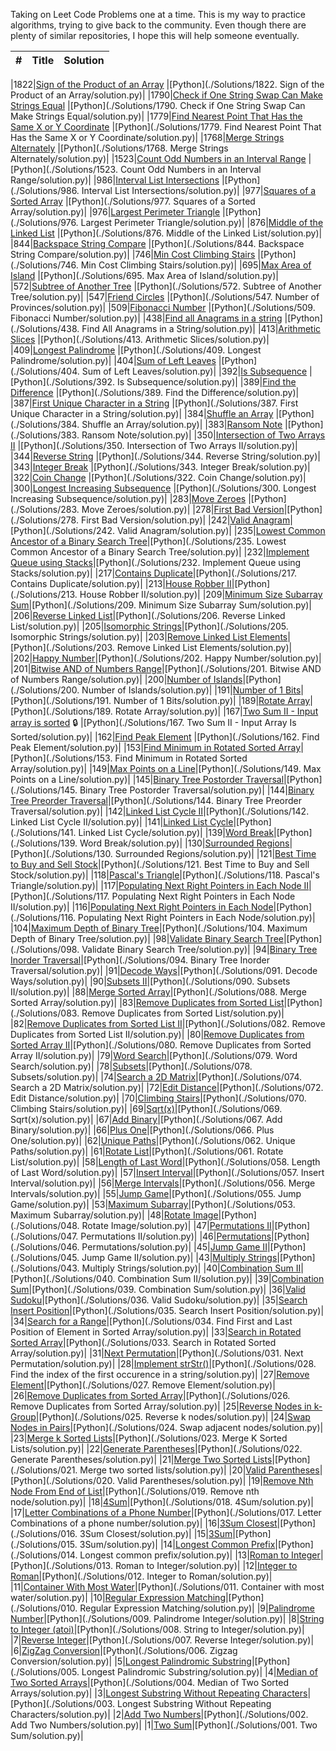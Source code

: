 

Taking on Leet Code Problems one at a time. This is my way to practice algorithms, trying to give back to the community. Even though there are plenty of similar repositories, I hope this will help someone eventually.

| # | Title | Solution |
|---| ----- | -------- |

|1822|[Sign of the Product of an Array](https://leetcode.com/problems/sign-of-the-product-of-an-array/) |[Python](./Solutions/1822. Sign of the Product of an Array/solution.py)|
|1790|[Check if One String Swap Can Make Strings Equal](https://leetcode.com/problems/check-if-one-string-swap-can-make-strings-equal/) |[Python](./Solutions/1790. Check if One String Swap Can Make Strings Equal/solution.py)|
|1779|[Find Nearest Point That Has the Same X or Y Coordinate](https://leetcode.com/problems/find-nearest-point-that-has-the-same-x-or-y-coordinate/) |[Python](./Solutions/1779. Find Nearest Point That Has the Same X or Y Coordinate/solution.py)|
|1768|[Merge Strings Alternately](https://leetcode.com/problems/merge-strings-alternately/) |[Python](./Solutions/1768. Merge Strings Alternately/solution.py)|
|1523|[Count Odd Numbers in an Interval Range](https://leetcode.com/problems/count-odd-numbers-in-an-interval-range/) |[Python](./Solutions/1523. Count Odd Numbers in an Interval Range/solution.py)|
|986|[Interval List Intersections](https://leetcode.com/problems/interval-list-intersections/) |[Python](./Solutions/986. Interval List Intersections/solution.py)|
|977|[Squares of a Sorted Array](https://leetcode.com/problems/squares-of-a-sorted-array/) |[Python](./Solutions/977. Squares of a Sorted Array/solution.py)|
|976|[Largest Perimeter Triangle](https://leetcode.com/problems/largest-perimeter-triangle/) |[Python](./Solutions/976. Largest Perimeter Triangle/solution.py)|
|876|[Middle of the Linked List](https://leetcode.com/problems/middle-of-the-linked-list/) |[Python](./Solutions/876. Middle of the Linked List/solution.py)|
|844|[Backspace String Compare](https://leetcode.com/problems/backspace-string-compare/description/) |[Python](./Solutions/844. Backspace String Compare/solution.py)|
|746|[Min Cost Climbing Stairs](https://leetcode.com/problems/min-cost-climbing-stairs/) |[Python](./Solutions/746. Min Cost Climbing Stairs/solution.py)|
|695|[Max Area of Island](https://leetcode.com/problems/max-area-of-island/) |[Python](./Solutions/695. Max Area of Island/solution.py)|
|572|[Subtree of Another Tree](https://leetcode.com/problems/subtree-of-another-tree/) |[Python](./Solutions/572. Subtree of Another Tree/solution.py)|
|547|[Friend Circles](https://leetcode.com/problems/friend-circles/) |[Python](./Solutions/547. Number of Provinces/solution.py)|
|509|[Fibonacci Number](https://leetcode.com/problems/fibonacci-number/) |[Python](./Solutions/509. Fibonacci Number/solution.py)|
|438|[Find all Anagrams in a string](https://leetcode.com/problems/find-all-anagrams-in-a-string/) |[Python](./Solutions/438. Find All Anagrams in a String/solution.py)|
|413|[Arithmetic Slices](https://leetcode.com/problems/arithmetic-slices/) |[Python](./Solutions/413. Arithmetic Slices/solution.py)|
|409|[Longest Palindrome](https://leetcode.com/problems/longest-palindrome/) |[Python](./Solutions/409. Longest Palindrome/solution.py)|
|404|[Sum of Left Leaves](https://leetcode.com/problems/sum-of-left-leaves/) |[Python](./Solutions/404. Sum of Left Leaves/solution.py)|
|392|[Is Subsequence](https://leetcode.com/problems/is-subsequence/) |[Python](./Solutions/392. Is Subsequence/solution.py)|
|389|[Find the Difference](https://leetcode.com/problems/find-the-difference/) |[Python](./Solutions/389. Find the Difference/solution.py)|
|387|[First Unique Character in a String](https://leetcode.com/problems/first-unique-character-in-a-string/) |[Python](./Solutions/387. First Unique Character in a String/solution.py)|
|384|[Shuffle an Array](https://leetcode.com/problems/shuffle-an-array/) |[Python](./Solutions/384. Shuffle an Array/solution.py)|
|383|[Ransom Note](https://leetcode.com/problems/ransom-note/) |[Python](./Solutions/383. Ransom Note/solution.py)|
|350|[Intersection of Two Arrays II](https://leetcode.com/problems/intersection-of-two-arrays-ii/) |[Python](./Solutions/350. Intersection of Two Arrays II/solution.py)|
|344|[Reverse String](https://leetcode.com/problems/reverse-string/) |[Python](./Solutions/344. Reverse String/solution.py)|
|343|[Integer Break](https://leetcode.com/problems/integer-break/) |[Python](./Solutions/343. Integer Break/solution.py)|
|322|[Coin Change](https://leetcode.com/problems/coin-change/) |[Python](./Solutions/322. Coin Change/solution.py)|
|300|[Longest Increasing Subsequence](https://leetcode.com/problems/longest-increasing-subsequence/)  |[Python](./Solutions/300. Longest Increasing Subsequence/solution.py)|
|283|[Move Zeroes](https://leetcode.com/problems/move-zeroes/)  |[Python](./Solutions/283. Move Zeroes/solution.py)|
|278|[First Bad Version](https://leetcode.com/problems/first-bad-version/)|[Python](./Solutions/278. First Bad Version/solution.py)|
|242|[Valid Anagram](https://leetcode.com/problems/valid-anagram/)|[Python](./Solutions/242. Valid Anagram/solution.py)|
|235|[Lowest Common Ancestor of a Binary Search Tree](https://leetcode.com/problems/lowest-common-ancestor-of-a-binary-search-tree/)|[Python](./Solutions/235. Lowest Common Ancestor of a Binary Search Tree/solution.py)|
|232|[Implement Queue using Stacks](https://leetcode.com/problems/implement-queue-using-stacks/)|[Python](./Solutions/232. Implement Queue using Stacks/solution.py)|
|217|[Contains Duplicate](https://leetcode.com/problems/contains-duplicate/)|[Python](./Solutions/217. Contains Duplicate/solution.py)|
|213|[House Robber II](https://leetcode.com/problems/house-robber-ii/)|[Python](./Solutions/213. House Robber II/solution.py)|
|209|[Minimum Size Subarray Sum](https://leetcode.com/problems/minimum-size-subarray-sum/)|[Python](./Solutions/209. Minimum Size Subarray Sum/solution.py)|
|206|[Reverse Linked List](https://leetcode.com/problems/reverse-linked-list/)|[Python](./Solutions/206. Reverse Linked List/solution.py)|
|205|[Isomorphic Strings](https://leetcode.com/problems/isomorphic-strings/)|[Python](./Solutions/205. Isomorphic Strings/solution.py)|
|203|[Remove Linked List Elements](https://leetcode.com/problems/remove-linked-list-elements/)|[Python](./Solutions/203. Remove Linked List Elements/solution.py)|
|202|[Happy Number](https://leetcode.com/problems/happy-number/)|[Python](./Solutions/202. Happy Number/solution.py)|
|201|[Bitwise AND of Numbers Range](https://leetcode.com/problems/bitwise-and-of-numbers-range/)|[Python](./Solutions/201. Bitwise AND of Numbers Range/solution.py)|
|200|[Number of Islands](https://leetcode.com/problems/number-of-islands/)|[Python](./Solutions/200. Number of Islands/solution.py)|
|191|[Number of 1 Bits](https://leetcode.com/problems/number-of-1-bits/)|[Python](./Solutions/191. Number of 1 Bits/solution.py)|
|189|[Rotate Array](https://leetcode.com/problems/rotate-array/)|[Python](./Solutions/189. Rotate Array/solution.py)|
|167|[Two Sum II - Input array is sorted](https://leetcode.com/problems/two-sum-ii-input-array-is-sorted/) 🔒 |[Python](./Solutions/167. Two Sum II - Input Array Is Sorted/solution.py)|
|162|[Find Peak Element](https://leetcode.com/problems/find-peak-element/) |[Python](./Solutions/162. Find Peak Element/solution.py)|
|153|[Find Minimum in Rotated Sorted Array](https://leetcode.com/problems/find-minimum-in-rotated-sorted-array/)|[Python](./Solutions/153. Find Minimum in Rotated Sorted Array/solution.py)|
|149|[Max Points on a Line](https://leetcode.com/problems/max-points-on-a-line/)|[Python](./Solutions/149. Max Points on a Line/solution.py)|
|145|[Binary Tree Postorder Traversal](https://leetcode.com/problems/binary-tree-postorder-traversal/)|[Python](./Solutions/145. Binary Tree Postorder Traversal/solution.py)|
|144|[Binary Tree Preorder Traversal](https://leetcode.com/problems/binary-tree-preorder-traversal/)|[Python](./Solutions/144. Binary Tree Preorder Traversal/solution.py)|
|142|[Linked List Cycle II](https://leetcode.com/problems/linked-list-cycle-ii/)|[Python](./Solutions/142. Linked List Cycle II/solution.py)|
|141|[Linked List Cycle](https://leetcode.com/problems/linked-list-cycle/)|[Python](./Solutions/141. Linked List Cycle/solution.py)|
|139|[Word Break](https://leetcode.com/problems/word-break/)|[Python](./Solutions/139. Word Break/solution.py)|
|130|[Surrounded Regions](https://leetcode.com/problems/surrounded-regions/)|[Python](./Solutions/130. Surrounded Regions/solution.py)|
|121|[Best Time to Buy and Sell Stock](https://leetcode.com/problems/best-time-to-buy-and-sell-stock/)|[Python](./Solutions/121. Best Time to Buy and Sell Stock/solution.py)|
|118|[Pascal's Triangle](https://leetcode.com/problems/pascals-triangle/)|[Python](./Solutions/118. Pascal's Triangle/solution.py)|
|117|[Populating Next Right Pointers in Each Node II](https://leetcode.com/problems/populating-next-right-pointers-in-each-node-ii/)|[Python](./Solutions/117. Populating Next Right Pointers in Each Node II/solution.py)|
|116|[Populating Next Right Pointers in Each Node](https://leetcode.com/problems/populating-next-right-pointers-in-each-node/)|[Python](./Solutions/116. Populating Next Right Pointers in Each Node/solution.py)|
|104|[Maximum Depth of Binary Tree](https://leetcode.com/problems/maximum-depth-of-binary-tree/)|[Python](./Solutions/104. Maximum Depth of Binary Tree/solution.py)|
|98|[Validate Binary Search Tree](https://leetcode.com/problems/validate-binary-search-tree/)|[Python](./Solutions/098. Validate Binary Search Tree/solution.py)|
|94|[Binary Tree Inorder Traversal](https://leetcode.com/problems/binary-tree-inorder-traversal/)|[Python](./Solutions/094. Binary Tree Inorder Traversal/solution.py)|
|91|[Decode Ways](https://leetcode.com/problems/decode-ways/)|[Python](./Solutions/091. Decode Ways/solution.py)|
|90|[Subsets II](https://leetcode.com/problems/subsets-ii/)|[Python](./Solutions/090. Subsets II/solution.py)|
|88|[Merge Sorted Array](https://leetcode.com/problems/merge-sorted-array/)|[Python](./Solutions/088. Merge Sorted Array/solution.py)|
|83|[Remove Duplicates from Sorted List](https://leetcode.com/problems/remove-duplicates-from-sorted-list/)|[Python](./Solutions/083. Remove Duplicates from Sorted List/solution.py)|
|82|[Remove Duplicates from Sorted List II](https://leetcode.com/problems/remove-duplicates-from-sorted-list-ii/)|[Python](./Solutions/082. Remove Duplicates from Sorted List II/solution.py)|
|80|[Remove Duplicates from Sorted Array II](https://leetcode.com/problems/remove-duplicates-from-sorted-array-ii/)|[Python](./Solutions/080. Remove Duplicates from Sorted Array II/solution.py)|
|79|[Word Search](https://leetcode.com/problems/word-search/)|[Python](./Solutions/079. Word Search/solution.py)|
|78|[Subsets](https://leetcode.com/problems/subsets/)|[Python](./Solutions/078. Subsets/solution.py)|
|74|[Search a 2D Matrix](https://leetcode.com/problems/search-a-2d-matrix/)|[Python](./Solutions/074. Search a 2D Matrix/solution.py)|
|72|[Edit Distance](https://leetcode.com/problems/edit-distance/)|[Python](./Solutions/072. Edit Distance/solution.py)|
|70|[Climbing Stairs](https://leetcode.com/problems/climbing-stairs/)|[Python](./Solutions/070. Climbing Stairs/solution.py)|
|69|[Sqrt(x)](https://leetcode.com/problems/sqrtx/)|[Python](./Solutions/069. Sqrt(x)/solution.py)|
|67|[Add Binary](https://leetcode.com/problems/add-binary/)|[Python](./Solutions/067. Add Binary/solution.py)|
|66|[Plus One](https://leetcode.com/problems/plus-one/)|[Python](./Solutions/066. Plus One/solution.py)|
|62|[Unique Paths](https://leetcode.com/problems/unique-paths/)|[Python](./Solutions/062. Unique Paths/solution.py)|
|61|[Rotate List](https://leetcode.com/problems/rotate-list/)|[Python](./Solutions/061. Rotate List/solution.py)|
|58|[Length of Last Word](https://leetcode.com/problems/length-of-last-word/)|[Python](./Solutions/058. Length of Last Word/solution.py)|
|57|[Insert Interval](https://leetcode.com/problems/insert-interval/)|[Python](./Solutions/057. Insert Interval/solution.py)|
|56|[Merge Intervals](https://leetcode.com/problems/merge-intervals/)|[Python](./Solutions/056. Merge Intervals/solution.py)|
|55|[Jump Game](https://leetcode.com/problems/jump-game/)|[Python](./Solutions/055. Jump Game/solution.py)|
|53|[Maximum Subarray](https://leetcode.com/problems/maximum-subarray/)|[Python](./Solutions/053. Maximum Subarray/solution.py)|
|48|[Rotate Image](https://leetcode.com/problems/rotate-image/)|[Python](./Solutions/048. Rotate Image/solution.py)|
|47|[Permutations II](https://leetcode.com/problems/permutations-ii/)|[Python](./Solutions/047. Permutations II/solution.py)|
|46|[Permutations](https://leetcode.com/problems/permutations/)|[Python](./Solutions/046. Permutations/solution.py)|
|45|[Jump Game II](https://leetcode.com/problems/jump-game-ii/)|[Python](./Solutions/045. Jump Game II/solution.py)|
|43|[Multiply Strings](https://leetcode.com/problems/multiply-strings/)|[Python](./Solutions/043. Multiply Strings/solution.py)|
|40|[Combination Sum II](https://leetcode.com/problems/combination-sum-ii/)|[Python](./Solutions/040. Combination Sum II/solution.py)|
|39|[Combination Sum](https://leetcode.com/problems/combination-sum/)|[Python](./Solutions/039. Combination Sum/solution.py)|
|36|[Valid Sudoku](https://leetcode.com/problems/valid-sudoku/)|[Python](./Solutions/036. Valid Sudoku/solution.py)|
|35|[Search Insert Position](https://leetcode.com/problems/search-insert-position/)|[Python](./Solutions/035. Search Insert Position/solution.py)|
|34|[Search for a Range](https://leetcode.com/problems/search-for-a-range/)|[Python](./Solutions/034. Find First and Last Position of Element in Sorted Array/solution.py)|
|33|[Search in Rotated Sorted Array](https://leetcode.com/problems/search-in-rotated-sorted-array/)|[Python](./Solutions/033. Search in Rotated Sorted Array/solution.py)|
|31|[Next Permutation](https://leetcode.com/problems/next-permutation/)|[Python](./Solutions/031. Next Permutation/solution.py)|
|28|[Implement strStr()](https://leetcode.com/problems/implement-strstr/)|[Python](./Solutions/028. Find the index of the first occurence in a string/solution.py)|
|27|[Remove Element](https://leetcode.com/problems/remove-element/)|[Python](./Solutions/027. Remove Element/solution.py)|
|26|[Remove Duplicates from Sorted Array](https://leetcode.com/problems/remove-duplicates-from-sorted-array/)|[Python](./Solutions/026. Remove Duplicates from Sorted Array/solution.py)|
|25|[Reverse Nodes in k-Group](https://leetcode.com/problems/reverse-nodes-in-k-group/)|[Python](./Solutions/025. Reverse k nodes/solution.py)|
|24|[Swap Nodes in Pairs](https://leetcode.com/problems/swap-nodes-in-pairs/)|[Python](./Solutions/024. Swap adjacent nodes/solution.py)|
|23|[Merge k Sorted Lists](https://leetcode.com/problems/merge-k-sorted-lists/)|[Python](./Solutions/023. Merge K Sorted Lists/solution.py)|
|22|[Generate Parentheses](https://leetcode.com/problems/generate-parentheses/)|[Python](./Solutions/022. Generate Parentheses/solution.py)|
|21|[Merge Two Sorted Lists](https://leetcode.com/problems/merge-two-sorted-lists/)|[Python](./Solutions/021. Merge two sorted lists/solution.py)|
|20|[Valid Parentheses](https://leetcode.com/problems/valid-parentheses/)|[Python](./Solutions/020. Valid Parentheses/solution.py)|
|19|[Remove Nth Node From End of List](https://leetcode.com/problems/remove-nth-node-from-end-of-list/)|[Python](./Solutions/019. Remove nth node/solution.py)|
|18|[4Sum](https://leetcode.com/problems/4sum/)|[Python](./Solutions/018. 4Sum/solution.py)|
|17|[Letter Combinations of a Phone Number](https://leetcode.com/problems/letter-combinations-of-a-phone-number/)|[Python](./Solutions/017. Letter Combinations of a phone number/solution.py)|
|16|[3Sum Closest](https://leetcode.com/problems/3sum-closest/)|[Python](./Solutions/016. 3Sum Closest/solution.py)|
|15|[3Sum](https://leetcode.com/problems/3sum/)|[Python](./Solutions/015. 3Sum/solution.py)|
|14|[Longest Common Prefix](https://leetcode.com/problems/longest-common-prefix/)|[Python](./Solutions/014. Longest common prefix/solution.py)|
|13|[Roman to Integer](https://leetcode.com/problems/roman-to-integer/)|[Python](./Solutions/013. Roman to Integer/solution.py)|
|12|[Integer to Roman](https://leetcode.com/problems/integer-to-roman/)|[Python](./Solutions/012. Integer to Roman/solution.py)|
|11|[Container With Most Water](https://leetcode.com/problems/container-with-most-water/)|[Python](./Solutions/011. Container with most water/solution.py)|
|10|[Regular Expression Matching](https://leetcode.com/problems/regular-expression-matching/)|[Python](./Solutions/010. Regular Expression Matching/solution.py)|
|9|[Palindrome Number](https://leetcode.com/problems/palindrome-number/)|[Python](./Solutions/009. Palindrome Integer/solution.py)|
|8|[String to Integer (atoi)](https://leetcode.com/problems/string-to-integer-atoi/)|[Python](./Solutions/008. String to Integer/solution.py)|
|7|[Reverse Integer](https://leetcode.com/problems/reverse-integer/)|[Python](./Solutions/007. Reverse Integer/solution.py)|
|6|[ZigZag Conversion](https://leetcode.com/problems/zigzag-conversion/)|[Python](./Solutions/006. Zigzag Conversion/solution.py)|
|5|[Longest Palindromic Substring](https://leetcode.com/problems/longest-palindromic-substring/)|[Python](./Solutions/005. Longest Palindromic Substring/solution.py)|
|4|[Median of Two Sorted Arrays](https://leetcode.com/problems/median-of-two-sorted-arrays/)|[Python](./Solutions/004. Median of Two Sorted Arrays/solution.py)|
|3|[Longest Substring Without Repeating Characters](https://leetcode.com/problems/longest-substring-without-repeating-characters/)|[Python](./Solutions/003. Longest Substring Without Repeating Characters/solution.py)|
|2|[Add Two Numbers](https://leetcode.com/problems/add-two-numbers/)|[Python](./Solutions/002. Add Two Numbers/solution.py)|
|1|[Two Sum](https://leetcode.com/problems/two-sum/)|[Python](./Solutions/001. Two Sum/solution.py)|